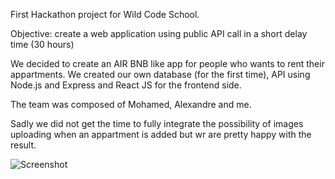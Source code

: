 First Hackathon project for Wild Code School.

Objective: create a web application using public API call in a short delay time (30 hours)

We decided to create an AIR BNB like app for people who wants to rent their appartments.
We created our own database (for the first time), API using Node.js and Express and React JS for the frontend side.

The team was composed of Mohamed, Alexandre and me.

Sadly we did not get the time to fully integrate the possibility of images uploading when an appartment is added but wr are pretty happy with the result.

![Screenshot](./Frontend/public/Hackathon_1_screenshot.png)
